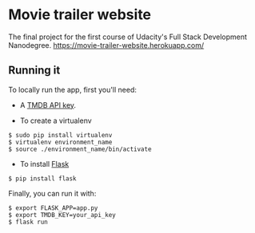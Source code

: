Movie trailer website
=====================

The final project for the first course of Udacity's Full Stack Development Nanodegree.
https://movie-trailer-website.herokuapp.com/

Running it
----------

To locally run the app, first you'll need:

- A [TMDB API key](https://www.themoviedb.org/documentation/api).

-  To create a virtualenv
```
$ sudo pip install virtualenv
$ virtualenv environment_name
$ source ./environment_name/bin/activate
```

-  To install [Flask](http://flask.pocoo.org/)
```
$ pip install flask
```

Finally, you can run it with:

```
$ export FLASK_APP=app.py
$ export TMDB_KEY=your_api_key
$ flask run
```
